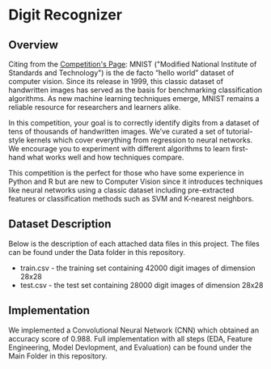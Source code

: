 # Digit Recognizer

## Overview

Citing from the [Competition's Page](https://www.kaggle.com/competitions/digit-recognizer/overview): MNIST ("Modified National Institute of Standards and Technology") is the de facto “hello world” dataset of computer vision. Since its release in 1999, this classic dataset of handwritten images has served as the basis for benchmarking classification algorithms. As new machine learning techniques emerge, MNIST remains a reliable resource for researchers and learners alike.

In this competition, your goal is to correctly identify digits from a dataset of tens of thousands of handwritten images. We’ve curated a set of tutorial-style kernels which cover everything from regression to neural networks. We encourage you to experiment with different algorithms to learn first-hand what works well and how techniques compare.

This competition is the perfect for those who have some experience in Python and R but are new to Computer Vision since it introduces techniques like neural networks using a classic dataset including pre-extracted features or classification methods such as SVM and K-nearest neighbors.

## Dataset Description

Below is the description of each attached data files in this project. The files can be found under the Data folder in this repository.

  - train.csv - the training set containing 42000 digit images of dimension 28x28
  - test.csv - the test set containing 28000 digit images of dimension 28x28

## Implementation

We implemented a Convolutional Neural Network (CNN) which obtained an accuracy score of 0.988. Full implementation with all steps (EDA, Feature Engineering, Model Devlopment, and Evaluation) can be found under the Main Folder in this repository.
